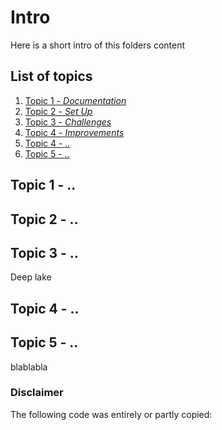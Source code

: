 # Intro
Here is a short intro of this folders content

## List of topics
1. [Topic 1 - *Documentation*](#of1)
2. [Topic 2 - *Set Up*](#of2)
3. [Topic 3 - *Challenges*](#of3)
4. [Topic 4 - *Improvements*](#of3)
4. [Topic 4 - *..*](#of4)
5. [Topic 5 - *..*](#of5)


<a name="of1"></a>
## Topic 1 - ..


<a name="of2"></a>
## Topic 2 - ..


<a name="of3"></a>
## Topic 3 - ..

Deep lake

<a name="of4"></a>
## Topic 4 - ..



<a name="of5"></a>
## Topic 5 - ..

blablabla


### Disclaimer
The following code was entirely or partly copied: